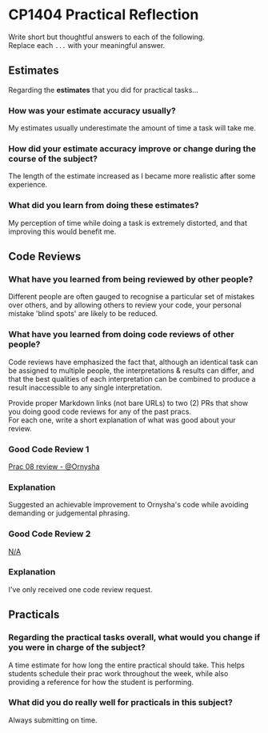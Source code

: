 # CP1404 Practical Reflection

Write short but thoughtful answers to each of the following.  
Replace each `...` with your meaningful answer.

## Estimates

Regarding the **estimates** that you did for practical tasks...

### How was your estimate accuracy usually?

My estimates usually underestimate the amount of time a task will take me.

### How did your estimate accuracy improve or change during the course of the subject?

The length of the estimate increased as I became more realistic after some experience.

### What did you learn from doing these estimates?

My perception of time while doing a task is extremely distorted, and that improving this would benefit me.

## Code Reviews

### What have you learned from being reviewed by other people?

Different people are often gauged to recognise a particular set of mistakes over others, and by allowing others to
review your code, your personal mistake 'blind spots' are likely to be reduced.

### What have you learned from doing code reviews of other people?

Code reviews have emphasized the fact that, although an identical task can be assigned to multiple people, the
interpretations & results can differ, and that the best qualities of each interpretation can be combined to produce a
result inaccessible to any single interpretation.

Provide proper Markdown links (not bare URLs) to two (2) PRs that show you doing good code reviews for any of the past
pracs.  
For each one, write a short explanation of what was good about your review.

### Good Code Review 1

[Prac 08 review - @Ornysha](https://github.com/Ornysha/cp1404practicals/pull/3)

### Explanation

Suggested an achievable improvement to Ornysha's code while avoiding demanding or judgemental phrasing.

### Good Code Review 2

[N/A]()

### Explanation

I've only received one code review request.

## Practicals

### Regarding the **practical tasks** overall, what would you change if you were in charge of the subject?

A time estimate for how long the entire practical should take. This helps students schedule their prac work throughout the week, while also providing a reference for how the student is performing.

### What did you do really well for practicals in this subject?

Always submitting on time.
